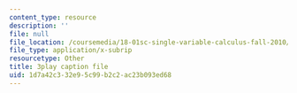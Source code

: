 ```yaml
---
content_type: resource
description: ''
file: null
file_location: /coursemedia/18-01sc-single-variable-calculus-fall-2010/1d7a42c332e95c99b2c2ac23b093ed68_1cejTnuMo1Y.vtt
file_type: application/x-subrip
resourcetype: Other
title: 3play caption file
uid: 1d7a42c3-32e9-5c99-b2c2-ac23b093ed68
---
```

